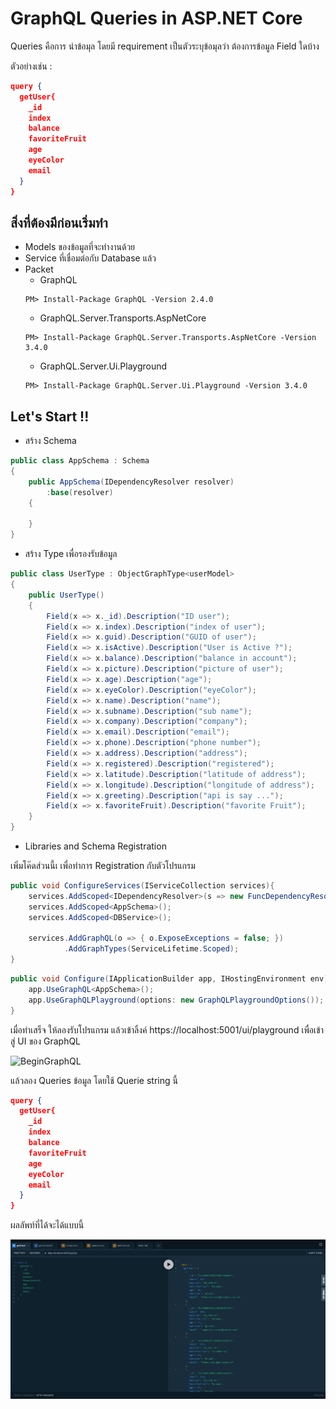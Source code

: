 # GraphQL Queries in ASP.NET Core
Queries คือการ นำข้อมุล โดยมี requirement เป็นตัวระบุข้อมุลว่า ต้องการข้อมูล Field ใดบ้าง

ตัวอย่างเช่น :
```json
query {
  getUser{
    _id
    index
    balance
    favoriteFruit
    age
    eyeColor
    email
  }
}
```
## สิ่งที่ต้องมีก่อนเริ่มทำ
- Models ของข้อมูลที่จะทำงานด้วย
- Service ที่เชื่อมต่อกับ Database แล้ว
- Packet
    - GraphQL
    ```
    PM> Install-Package GraphQL -Version 2.4.0
    ```
    - GraphQL.Server.Transports.AspNetCore
    ```
    PM> Install-Package GraphQL.Server.Transports.AspNetCore -Version 3.4.0
    ```
    - GraphQL.Server.Ui.Playground
    ```
    PM> Install-Package GraphQL.Server.Ui.Playground -Version 3.4.0
    ``` 

## Let's Start !!

- สร้าง Schema
```c#
public class AppSchema : Schema
{
    public AppSchema(IDependencyResolver resolver)
        :base(resolver)
    {
 
    }
}
``` 

- สร้าง Type เพื่อรองรับข้อมูล
```c#
public class UserType : ObjectGraphType<userModel>
{
    public UserType()
    {
        Field(x => x._id).Description("ID user");
        Field(x => x.index).Description("index of user");
        Field(x => x.guid).Description("GUID of user");
        Field(x => x.isActive).Description("User is Active ?");
        Field(x => x.balance).Description("balance in account");
        Field(x => x.picture).Description("picture of user");
        Field(x => x.age).Description("age");
        Field(x => x.eyeColor).Description("eyeColor");
        Field(x => x.name).Description("name");
        Field(x => x.subname).Description("sub name");
        Field(x => x.company).Description("company");
        Field(x => x.email).Description("email");
        Field(x => x.phone).Description("phone number");
        Field(x => x.address).Description("address");
        Field(x => x.registered).Description("registered");
        Field(x => x.latitude).Description("latitude of address");
        Field(x => x.longitude).Description("longitude of address");
        Field(x => x.greeting).Description("api is say ...");
        Field(x => x.favoriteFruit).Description("favorite Fruit");
    }
}
```

- Libraries and Schema Registration

เพิ่มโค๊ดส่วนนี้เ เพื่อทำการ Registration กับตัวโปรแกรม
```c#
public void ConfigureServices(IServiceCollection services){
    services.AddScoped<IDependencyResolver>(s => new FuncDependencyResolver(s.GetRequiredService));
    services.AddScoped<AppSchema>();
    services.AddScoped<DBService>();

    services.AddGraphQL(o => { o.ExposeExceptions = false; })
            .AddGraphTypes(ServiceLifetime.Scoped);
}
```

```c#
public void Configure(IApplicationBuilder app, IHostingEnvironment env){
    app.UseGraphQL<AppSchema>();
    app.UseGraphQLPlayground(options: new GraphQLPlaygroundOptions());
}
```

เมื่อทำเสร็จ ให้ลองรับโปรแกรม แล้วเข้าลิ้งค์ https://localhost:5001/ui/playground เพื่อเข้าสู่ UI ของ GraphQL

![BeginGraphQL](Imahttps://github.com/chokchai9900/GraphQL_doc/blob/master/picture/start.PNGge)

แล้วลอง Queries ข้อมูล โดยใช้ Querie string นี้
```json
query {
  getUser{
    _id
    index
    balance
    favoriteFruit
    age
    eyeColor
    email
  }
}
```

ผลลัพท์ที่ได้จะได้แบบนี้ 

![Get](https://github.com/chokchai9900/GraphQL_doc/blob/master/picture/get.PNG)

